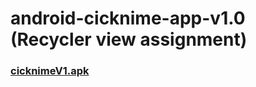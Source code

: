 # android-cicknime-app-v1.0 (Recycler view assignment)
### <a href="https://docs.google.com/uc?export=download&id=1_U2ZWgVx8Hq9zUw1M5zSj6qVkvr2D6DM">cicknimeV1.apk</a>
